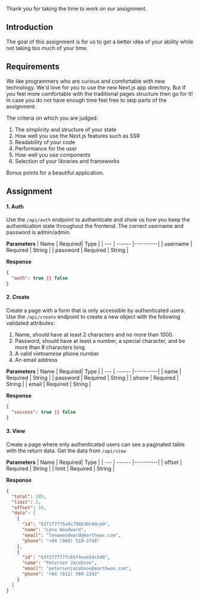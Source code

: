 Thank you for taking the time to work on our assignment.

## Introduction

The goal of this assignment is for us to get a better idea of your ability while not taking too much of your time.

## Requirements

We like programmers who are curious and comfortable with new technology. We'd love for you to use the new Next.js app directory. But if you feel more comfortable with the traditional pages structure then go for it! In case you do not have enough time feel free to skip parts of the assignment.

The criteria on which you are judged:

1. The simplicity and structure of your state
2. How well you use the Next.js features such as SSR
3. Readability of your code
4. Performance for the user
5. How well you use components
6. Selection of your libraries and frameworks

Bonus points for a beautiful application.

## Assignment

#### 1. Auth

Use the `/api/auth` endpoint to authenticate and show us how you keep the authentication state throughout the frontend. The correct username and password is admin/admin.

**Parameters**
| Name | Required| Type |
| --- | ------ |----------|
| username | Required | String |
| password | Required | String |

**Response**

```json
{
  "auth": true || false
}
```

#### 2. Create

Create a page with a form that is only accessible by authenticated users. Use the `/api/create` endpoint to create a new object with the following validated attributes:

1. Name, should have at least 2 characters and no more than 1000.
2. Password, should have at least a number, a special character, and be more than 8 characters long.
3. A valid vietnamese phone number
4. An email address

**Parameters**
| Name | Required| Type |
| --- | ------ |----------|
| name | Required | String |
| password | Required | String |
| phone | Required | String |
| email | Required | String |

**Response**

```json
{
  "success": true || false
}
```

#### 3. View

Create a page where only authenticated users can see a paginated table with the return data. Get the data from `/api/view`

**Parameters**
| Name | Required| Type |
| --- | ------ |----------|
| offset | Required | String |
| limit | Required | String |

**Response**

```json
{
  "total": 205,
  "limit": 2,
  "offset": 10,
  "data": [
    {
      "id": "63f2f7f75a9c799b30c04ce0",
      "name": "Lena Woodward",
      "email": "lenawoodward@earthwax.com",
      "phone": "+84 (968) 510-2748"
    },
    {
      "id": "63f2f7f77fc65f4eae54cbd0",
      "name": "Petersen Jacobson",
      "email": "petersenjacobson@earthwax.com",
      "phone": "+84 (812) 589-2242"
    }
  ]
}
```
